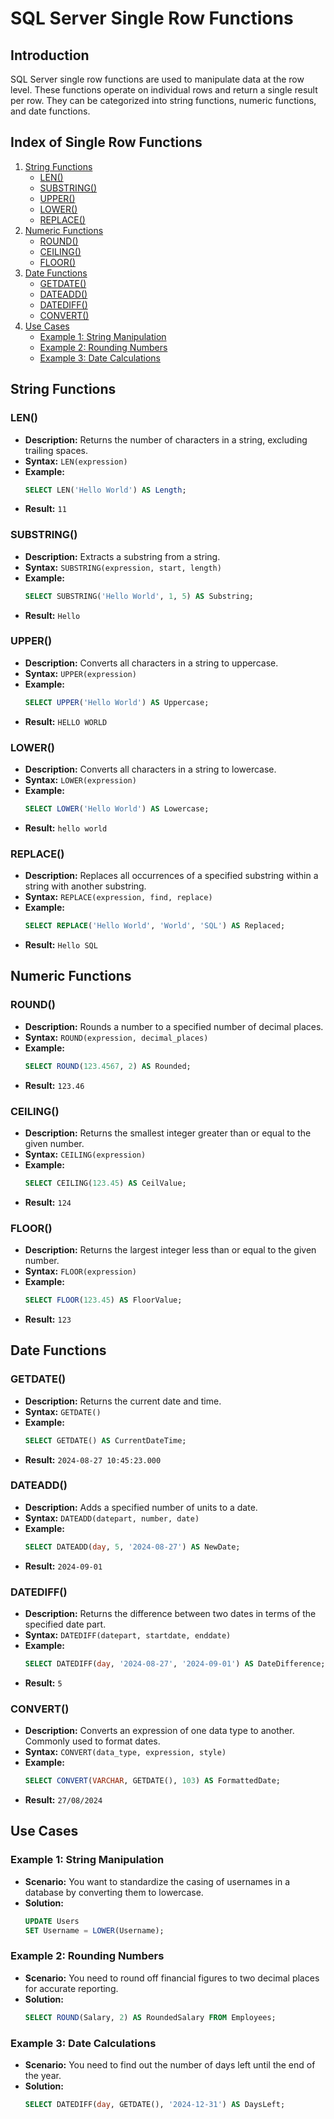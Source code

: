 # SQL Server Single Row Functions

## Introduction
SQL Server single row functions are used to manipulate data at the row level. These functions operate on individual rows and return a single result per row. They can be categorized into string functions, numeric functions, and date functions.

## Index of Single Row Functions

1. [String Functions](#string-functions)
   - [LEN()](#len)
   - [SUBSTRING()](#substring)
   - [UPPER()](#upper)
   - [LOWER()](#lower)
   - [REPLACE()](#replace)
2. [Numeric Functions](#numeric-functions)
   - [ROUND()](#round)
   - [CEILING()](#ceiling)
   - [FLOOR()](#floor)
3. [Date Functions](#date-functions)
   - [GETDATE()](#getdate)
   - [DATEADD()](#dateadd)
   - [DATEDIFF()](#datediff)
   - [CONVERT()](#convert)
4. [Use Cases](#use-cases)
   - [Example 1: String Manipulation](#example-1-string-manipulation)
   - [Example 2: Rounding Numbers](#example-2-rounding-numbers)
   - [Example 3: Date Calculations](#example-3-date-calculations)

## String Functions

### LEN()
- **Description:** Returns the number of characters in a string, excluding trailing spaces.
- **Syntax:** `LEN(expression)`
- **Example:** 
    ```sql
    SELECT LEN('Hello World') AS Length;
    ```
- **Result:** `11`

### SUBSTRING()
- **Description:** Extracts a substring from a string.
- **Syntax:** `SUBSTRING(expression, start, length)`
- **Example:** 
    ```sql
    SELECT SUBSTRING('Hello World', 1, 5) AS Substring;
    ```
- **Result:** `Hello`

### UPPER()
- **Description:** Converts all characters in a string to uppercase.
- **Syntax:** `UPPER(expression)`
- **Example:** 
    ```sql
    SELECT UPPER('Hello World') AS Uppercase;
    ```
- **Result:** `HELLO WORLD`

### LOWER()
- **Description:** Converts all characters in a string to lowercase.
- **Syntax:** `LOWER(expression)`
- **Example:** 
    ```sql
    SELECT LOWER('Hello World') AS Lowercase;
    ```
- **Result:** `hello world`

### REPLACE()
- **Description:** Replaces all occurrences of a specified substring within a string with another substring.
- **Syntax:** `REPLACE(expression, find, replace)`
- **Example:** 
    ```sql
    SELECT REPLACE('Hello World', 'World', 'SQL') AS Replaced;
    ```
- **Result:** `Hello SQL`

## Numeric Functions

### ROUND()
- **Description:** Rounds a number to a specified number of decimal places.
- **Syntax:** `ROUND(expression, decimal_places)`
- **Example:** 
    ```sql
    SELECT ROUND(123.4567, 2) AS Rounded;
    ```
- **Result:** `123.46`

### CEILING()
- **Description:** Returns the smallest integer greater than or equal to the given number.
- **Syntax:** `CEILING(expression)`
- **Example:** 
    ```sql
    SELECT CEILING(123.45) AS CeilValue;
    ```
- **Result:** `124`

### FLOOR()
- **Description:** Returns the largest integer less than or equal to the given number.
- **Syntax:** `FLOOR(expression)`
- **Example:** 
    ```sql
    SELECT FLOOR(123.45) AS FloorValue;
    ```
- **Result:** `123`

## Date Functions

### GETDATE()
- **Description:** Returns the current date and time.
- **Syntax:** `GETDATE()`
- **Example:** 
    ```sql
    SELECT GETDATE() AS CurrentDateTime;
    ```
- **Result:** `2024-08-27 10:45:23.000`

### DATEADD()
- **Description:** Adds a specified number of units to a date.
- **Syntax:** `DATEADD(datepart, number, date)`
- **Example:** 
    ```sql
    SELECT DATEADD(day, 5, '2024-08-27') AS NewDate;
    ```
- **Result:** `2024-09-01`

### DATEDIFF()
- **Description:** Returns the difference between two dates in terms of the specified date part.
- **Syntax:** `DATEDIFF(datepart, startdate, enddate)`
- **Example:** 
    ```sql
    SELECT DATEDIFF(day, '2024-08-27', '2024-09-01') AS DateDifference;
    ```
- **Result:** `5`

### CONVERT()
- **Description:** Converts an expression of one data type to another. Commonly used to format dates.
- **Syntax:** `CONVERT(data_type, expression, style)`
- **Example:** 
    ```sql
    SELECT CONVERT(VARCHAR, GETDATE(), 103) AS FormattedDate;
    ```
- **Result:** `27/08/2024`

## Use Cases

### Example 1: String Manipulation
- **Scenario:** You want to standardize the casing of usernames in a database by converting them to lowercase.
- **Solution:**
    ```sql
    UPDATE Users
    SET Username = LOWER(Username);
    ```

### Example 2: Rounding Numbers
- **Scenario:** You need to round off financial figures to two decimal places for accurate reporting.
- **Solution:**
    ```sql
    SELECT ROUND(Salary, 2) AS RoundedSalary FROM Employees;
    ```

### Example 3: Date Calculations
- **Scenario:** You need to find out the number of days left until the end of the year.
- **Solution:**
    ```sql
    SELECT DATEDIFF(day, GETDATE(), '2024-12-31') AS DaysLeft;
    ```
